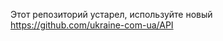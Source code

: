 Этот репозиторий устарел, используйте новый <a href="https://github.com/ukraine-com-ua/API">https://github.com/ukraine-com-ua/API</a>
